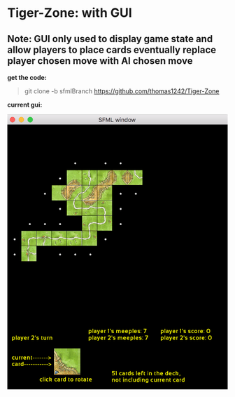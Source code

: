 # Tiger-Zone: with GUI
## Note: GUI only used to display game state and allow players to place cards eventually replace player chosen move with AI chosen move


**get the code:**

> git clone -b sfmlBranch https://github.com/thomas1242/Tiger-Zone


**current gui:**



 ![alt tag](images/gui_img_01.png)
